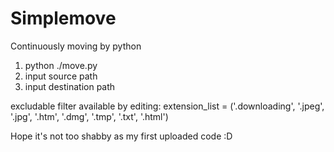 # Simplemove
Continuously moving by python

1.  python ./move.py
2.  input source path
3.  input destination path


excludable filter available by editing:
extension_list = ('.downloading', '.jpeg', '.jpg', '.htm', '.dmg', '.tmp', '.txt', '.html')

Hope it's not too shabby as my first uploaded code :D
